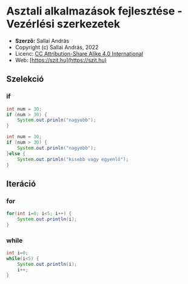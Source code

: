 # Asztali alkalmazások fejlesztése - Vezérlési szerkezetek

* **Szerző:** Sallai András
* Copyright (c) Sallai András, 2022
* Licenc: [CC Attribution-Share Alike 4.0 International](https://creativecommons.org/licenses/by-sa/4.0/)
* Web: [https://szit.hu](https://szit.hu)

## Szelekció

### if

```java
int num = 30;
if (num > 30) {
    System.out.prinln("nagyobb");
}
```

```java
int num = 30;
if (num > 30) {
    System.out.prinln("nagyobb");
}else {
    System.out.prinln("kisebb vagy egyenlő");
}
```

## Iteráció

### for

```java
for(int i=0; i<5; i++) {
    System.out.println(i);
}
```

### while

```java
int i=0;
while(i<5) {
    System.out.println(i);
    i++;
}
```
